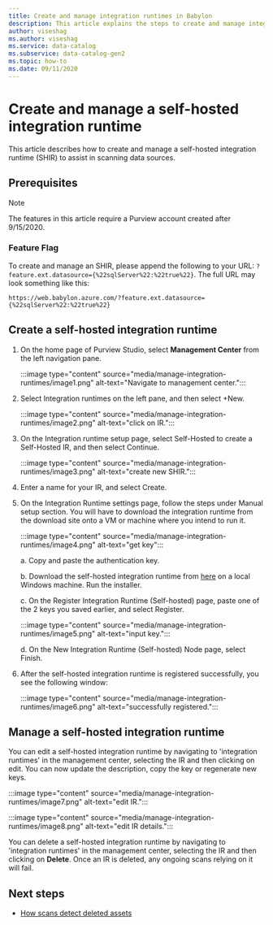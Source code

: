 ```yaml
---
title: Create and manage integration runtimes in Babylon
description: This article explains the steps to create and manage integration runtimes in Babylon.
author: viseshag
ms.author: viseshag
ms.service: data-catalog
ms.subservice: data-catalog-gen2
ms.topic: how-to
ms.date: 09/11/2020
---
```


# Create and manage a self-hosted integration runtime

This article describes how to create and manage a self-hosted integration runtime (SHIR) to assist in scanning data sources.

## Prerequisites

> [!Note]
> The features in this article require a Purview account created after 9/15/2020.

### Feature Flag

To create and manage an SHIR, please append the following to your URL: `?feature.ext.datasource={%22sqlServer%22:%22true%22}`. The full URL may look something like this:

`https://web.babylon.azure.com/?feature.ext.datasource={%22sqlServer%22:%22true%22}`

## Create a self-hosted integration runtime

1. On the home page of Purview Studio, select **Management Center** from the left navigation pane.

    :::image type="content" source="media/manage-integration-runtimes/image1.png" alt-text="Navigate to management center.":::

2. Select Integration runtimes on the left pane, and then select +New.

    :::image type="content" source="media/manage-integration-runtimes/image2.png" alt-text="click on IR.":::

3. On the Integration runtime setup page, select Self-Hosted to create a Self-Hosted IR, and then select Continue.

    :::image type="content" source="media/manage-integration-runtimes/image3.png" alt-text="create new SHIR.":::

4. Enter a name for your IR, and select Create.

5. On the Integration Runtime settings page, follow the steps under Manual setup section. You will have to download the integration runtime from the download site onto a VM or machine where you intend to run it.

    :::image type="content" source="media/manage-integration-runtimes/image4.png" alt-text="get key":::

    a. Copy and paste the authentication key.
        
    b. Download the self-hosted integration runtime from [here](https://www.microsoft.com/download/details.aspx?id=39717) on a local Windows machine. Run the installer.
        
    c. On the Register Integration Runtime (Self-hosted) page, paste one of the 2 keys you saved earlier, and select Register.

    :::image type="content" source="media/manage-integration-runtimes/image5.png" alt-text="input key.":::

    d. On the New Integration Runtime (Self-hosted) Node page, select Finish.

6. After the self-hosted integration runtime is registered successfully, you see the following window:

    :::image type="content" source="media/manage-integration-runtimes/image6.png" alt-text="successfully registered.":::

## Manage a self-hosted integration runtime

You can edit a self-hosted integration runtime by navigating to 'integration runtimes' in the management center, selecting the IR and then clicking on edit. You can now update the description, copy the key or regenerate new keys.

:::image type="content" source="media/manage-integration-runtimes/image7.png" alt-text="edit IR.":::

:::image type="content" source="media/manage-integration-runtimes/image8.png" alt-text="edit IR details.":::

You can delete a self-hosted integration runtime by navigating to 'integration runtimes' in the management center, selecting the IR and then clicking on **Delete**. Once an IR is deleted, any ongoing scans relying on it will fail.

## Next steps

* [How scans detect deleted assets](concept-detect-deleted-assets.md)
